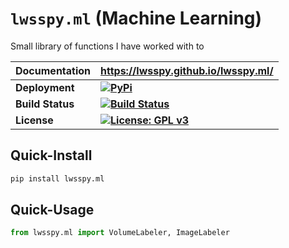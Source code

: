 # ``lwsspy.ml`` (Machine Learning)

Small library of functions I have worked with to 

|__Documentation__| __https://lwsspy.github.io/lwsspy.ml/__|
|-|-|
|__Deployment__  | __[![PyPi](https://img.shields.io/pypi/v/lwsspy.ml.svg?logo=python&logoColor=white)](https://pypi.org/project/meshslice/0.0.3/)__|
|__Build Status__| __[![Build Status](https://travis-ci.com/lwsspy/lwsspy.ml.svg?branch=main)](https://travis-ci.com/lwsspy/lwsspy.meshslice)__|
|__License__     |__[![License: GPL v3](https://img.shields.io/badge/License-GPLv3-blue.svg)](https://www.gnu.org/licenses/gpl-3.0)__|



## Quick-Install

```bash
pip install lwsspy.ml
```


## Quick-Usage

```python
from lwsspy.ml import VolumeLabeler, ImageLabeler
```





